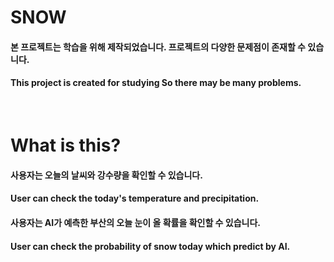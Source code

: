 # SNOW
#### 본 프로젝트는 학습을 위해 제작되었습니다. 프로젝트의 다양한 문제점이 존재할 수 있습니다.
#### This project is created for studying So there may be many problems.

<br>

# What is this?
#### 사용자는 오늘의 날씨와 강수량을 확인할 수 있습니다.
#### User can check the today's temperature and precipitation.

#### 사용자는 AI가 예측한 부산의 오늘 눈이 올 확률을 확인할 수 있습니다.
#### User can check the probability of snow today which predict by AI.

